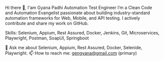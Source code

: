 Hi there 👋, I'am Gyana  Padhi
 Automation Test Engineer
I’m a Clean Code and Automation Evangelist passionate about building industry-standard automation frameworks for Web, Mobile, and API testing. I actively contribute and share my work on GitHub.

Skills: Selenium, Appium, Rest Assured, Docker, Jenkins, Git, Microservices, Playwright, Postman, SoapUI, Springboot

💬 Ask me about Selenium, Appium, Rest Assured, Docker, Selenide, Playwright.
📫 How to reach me: gengyana@gmail.com (primary)


